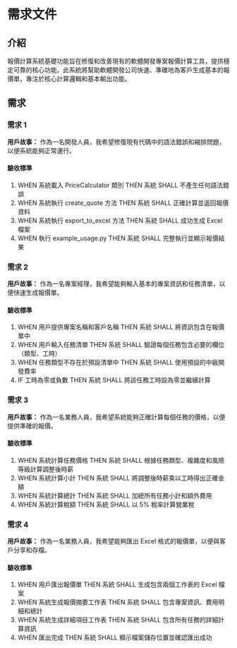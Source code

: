 # 需求文件

## 介紹

報價計算系統基礎功能旨在修復和改善現有的軟體開發專案報價計算工具，提供穩定可靠的核心功能。此系統將幫助軟體開發公司快速、準確地為客戶生成基本的報價單，專注於核心計算邏輯和基本輸出功能。

## 需求

### 需求 1

**用戶故事：** 作為一名開發人員，我希望修復現有代碼中的語法錯誤和縮排問題，以便系統能夠正常運行。

#### 驗收標準

1. WHEN 系統載入 PriceCalculator 類別 THEN 系統 SHALL 不產生任何語法錯誤
2. WHEN 系統執行 create_quote 方法 THEN 系統 SHALL 正確計算並返回報價資料
3. WHEN 系統執行 export_to_excel 方法 THEN 系統 SHALL 成功生成 Excel 檔案
4. WHEN 執行 example_usage.py THEN 系統 SHALL 完整執行並顯示報價結果

### 需求 2

**用戶故事：** 作為一名專案經理，我希望能夠輸入基本的專案資訊和任務清單，以便快速生成報價單。

#### 驗收標準

1. WHEN 用戶提供專案名稱和客戶名稱 THEN 系統 SHALL 將資訊包含在報價單中
2. WHEN 用戶輸入任務清單 THEN 系統 SHALL 驗證每個任務包含必要的欄位（類型、工時）
3. WHEN 任務類型不存在於預設清單中 THEN 系統 SHALL 使用預設的中級開發費率
4. IF 工時為零或負數 THEN 系統 SHALL 將該任務工時設為零並繼續計算

### 需求 3

**用戶故事：** 作為一名業務人員，我希望系統能夠正確計算每個任務的價格，以便提供準確的報價。

#### 驗收標準

1. WHEN 系統計算任務價格 THEN 系統 SHALL 根據任務類型、複雜度和風險等級計算調整後時薪
2. WHEN 系統計算小計 THEN 系統 SHALL 將調整後時薪乘以工時得出正確金額
3. WHEN 系統計算總計 THEN 系統 SHALL 加總所有任務小計和額外費用
4. WHEN 系統計算稅額 THEN 系統 SHALL 以 5% 稅率計算營業稅

### 需求 4

**用戶故事：** 作為一名業務人員，我希望能夠匯出 Excel 格式的報價單，以便與客戶分享和存檔。

#### 驗收標準

1. WHEN 用戶匯出報價單 THEN 系統 SHALL 生成包含兩個工作表的 Excel 檔案
2. WHEN 系統生成報價摘要工作表 THEN 系統 SHALL 包含專案資訊、費用明細和總計
3. WHEN 系統生成詳細項目工作表 THEN 系統 SHALL 包含所有任務的詳細計算資訊
4. WHEN 匯出完成 THEN 系統 SHALL 顯示檔案儲存位置並確認匯出成功